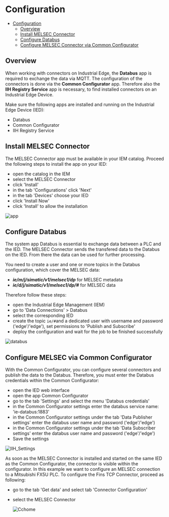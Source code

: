 # Configuration

- [Configuration](#configuration)
  - [Overview](#overview)
  - [Install MELSEC Connector](#install-melsec-connector)
  - [Configure Databus](#configure-Databus)
  - [Configure MELSEC Connector via Common Configurator](#configure-MELSEC-via-Common-Configurator)

## Overview

When working with connectors on Industrial Edge, the **Databus** app is required to exchange the data via MQTT. The configuration of the connectors is done via the **Common Configurator** app. Therefore also the **IIH Registry Service** app is necessary, to find installed connectors on an Industrial Edge Device.

Make sure the following apps are installed and running on the Industrial Edge Device (IED):
- Databus
- Common Configurator
- IIH Registry Service


## Install MELSEC Connector

The MELSEC Connector app must be available in your IEM catalog. Proceed the following steps to install the app on your IED:

- open the catalog in the IEM
- select the MELSEC Connector
- click 'Install'
- in the tab 'Configurations' click 'Next'
- in the tab 'Devices' choose your IED
- click 'Install Now'
- click 'Install' to allow the installation

![app](/docs/graphics/FinsTCPcatalog.PNG)

## Configure Databus

The system app Databus is essential to exchange data between a PLC and the IED. The MELSEC Connector sends the transfered data to the Databus on the IED. From there the data can be used for further processing.

You need to create a user and one or more topics in the Databus configuration, which cover the MELSEC data:

- ***ie/m/j/simatic/v1/melsec1/dp*** for MELSEC metadata
- ***ie/d/j/simatic/v1/melsec1/dp/#*** for MELSEC data

Therefore follow these steps:

- open the Industrial Edge Management (IEM)
- go to 'Data Connections' > Databus
- select the corresponding IED
- create the topic `ie/#`and a dedicated user with username and password ('edge'/'edge'), set permissions to 'Publish and Subscribe'
- deploy the configuration and wait for the job to be finished successfully
  
![databus](/docs/graphics/Databusconfig.PNG)

## Configure MELSEC via Common Configurator

With the Common Configurator, you can configure several connectors and publish the data to the Databus. Therefore, you must enter the Databus credentials within the Common Configurator:

- open the IED web interface
- open the app Common Configurator
- go to the tab 'Settings' and select the menu 'Databus credentials'
- in the Common Configurator settings enter the databus service name: 'ie-databus:1883'
- in the Common Configurator settings under the tab 'Data Publisher settings' enter the databus user name and password ('edge'/'edge')
- in the Common Configurator settings under the tab 'Data Subscriber settings' enter the databus user name and password ('edge'/'edge')
- Save the settings

 ![IIH_Settings](/docs/graphics/Databusconfigcc.PNG)

As soon as the MELSEC Connector is installed and started on the same IED as the Common Configurator, the connector is visible within the configurator. In this example we want to configure an MELSEC connection to a Mitsubishi FX5U PLC. To configure the Fins TCP Connector, proceed as following:

- go to the tab 'Get data' and select tab 'Connector Configuration'
- select the MELSEC Connector

   ![Cchome](/docs/graphics/Connectoroverview.PNG) 


